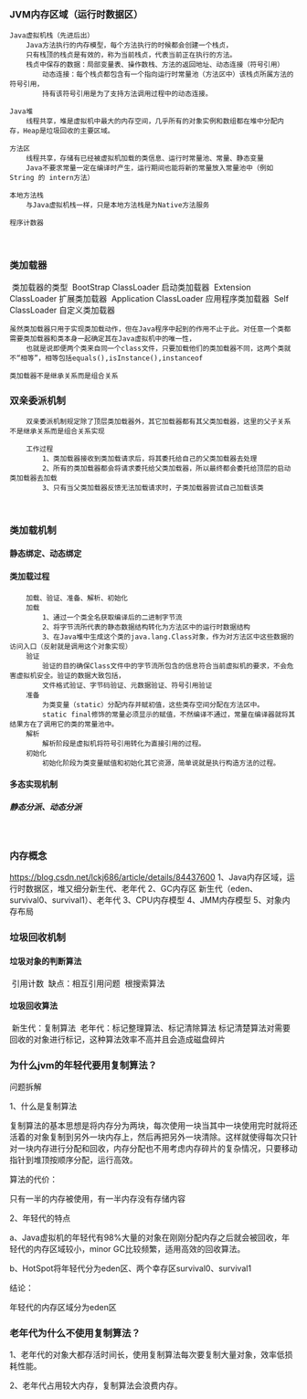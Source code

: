 ### JVM内存区域（运行时数据区）

	Java虚拟机栈（先进后出）
		Java方法执行的内存模型，每个方法执行的时候都会创建一个栈贞，
		只有栈顶的栈贞是有效的，称为当前栈贞，代表当前正在执行的方法。
		栈贞中保存的数据：局部变量表、操作数栈、方法的返回地址、动态连接（符号引用）
			动态连接：每个栈贞都包含有一个指向运行时常量池（方法区中）该栈贞所属方法的符号引用，
			持有该符号引用是为了支持方法调用过程中的动态连接。
	
	Java堆
		线程共享，堆是虚拟机中最大的内存空间，几乎所有的对象实例和数组都在堆中分配内存，Heap是垃圾回收的主要区域。
		
	方法区
		线程共享，存储有已经被虚拟机加载的类信息、运行时常量池、常量、静态变量
		Java不要求常量一定在编译时产生，运行期间也能将新的常量放入常量池中（例如String 的 intern方法）
		
	本地方法栈
		与Java虚拟机栈一样，只是本地方法栈是为Native方法服务
		
	程序计数器

​	

### 类加载器

​	类加载器的类型
​		BootStrap ClassLoader		启动类加载器
​		Extension ClassLoader		扩展类加载器
​		Application ClassLoader	应用程序类加载器
​		Self ClassLoader		  自定义类加载器

	虽然类加载器只用于实现类加载动作，但在Java程序中起到的作用不止于此。对任意一个类都需要类加载器和类本身一起确定其在Java虚拟机中的唯一性，
		也就是说即便两个类来自同一个class文件，只要加载他们的类加载器不同，这两个类就不“相等”，相等包括equals(),isInstance(),instanceof
	
	类加载器不是继承关系而是组合关系

### 双亲委派机制


		双亲委派机制规定除了顶层类加载器外，其它加载器都有其父类加载器，这里的父子关系不是继承关系而是组合关系实现
		
		工作过程
			1、类加载器接收到类加载请求后，将其委托给自己的父类加载器去处理
			2、所有的类加载器都会将请求委托给父类加载器，所以最终都会委托给顶层的启动类加载器去加载
			3、只有当父类加载器反馈无法加载请求时，子类加载器尝试自己加载该类

​		

### 类加载机制

#### 静态绑定、动态绑定

#### 类加载过程


		加载、验证、准备、解析、初始化
		加载
			1、通过一个类全名获取编译后的二进制字节流
			2、将字节流所代表的静态数据结构转化为方法区中的运行时数据结构
			3、在Java堆中生成这个类的java.lang.Class对象，作为对方法区中这些数据的访问入口（反射就是调用这个对象实现）			
		验证
			验证的目的确保Class文件中的字节流所包含的信息符合当前虚拟机的要求，不会危害虚拟机安全。验证的数据大致包括，
			文件格式验证、字节码验证、元数据验证、符号引用验证
		准备
			为类变量（static）分配内存并赋初值，这些类存空间分配在方法区中。
			static final修饰的常量必须显示的赋值，不然编译不通过，常量在编译器就将其结果方在了调用它的类的常量池中。
		解析
			解析阶段是虚拟机将符号引用转化为直接引用的过程。
		初始化
			初始化阶段为类变量赋值和初始化其它资源，简单说就是执行构造方法的过程。
#### 多态实现机制

##### 	静态分派、动态分派

​	

### 内存概念

https://blog.csdn.net/lckj686/article/details/84437600
	1、Java内存区域，运行时数据区，堆又细分新生代、老年代
	2、GC内存区
		新生代（eden、survival0、survival1）、老年代
	3、CPU内存模型
	4、JMM内存模型
	5、对象内存布局
	

### 垃圾回收机制

#### 垃圾对象的判断算法

​	引用计数
​		缺点：相互引用问题
​	根搜索算法

#### 垃圾回收算法

​	新生代：复制算法
​	老年代：标记整理算法、标记清除算法
​		标记清楚算法对需要回收的对象进行标记，这种算法效率不高并且会造成磁盘碎片



### 为什么jvm的年轻代要用复制算法？   

问题拆解 

1、什么是复制算法

复制算法的基本思想是将内存分为两块，每次使用一块当其中一块使用完时就将还活着的对象复制到另外一块内存上，然后再把另外一块清除。这样就使得每次只针对一块内存进行分配和回收，内存分配也不用考虑内存碎片的复杂情况，只要移动指针到堆顶按顺序分配，运行高效。

算法的代价：

只有一半的内存被使用，有一半内存没有存储内容

 2、年轻代的特点

a、Java虚拟机的年轻代有98%大量的对象在刚刚分配内存之后就会被回收，年轻代的内存区域较小，minor GC比较频繁，适用高效的回收算法。

b、HotSpot将年轻代分为eden区、两个幸存区survival0、survival1

结论：

年轻代的内存区域分为eden区



### 老年代为什么不使用复制算法？

1、老年代的对象大都存活时间长，使用复制算法每次要复制大量对象，效率低损耗性能。

2、老年代占用较大内存，复制算法会浪费内存。